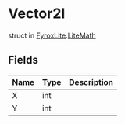 # Vector2I
struct in [FyroxLite](../README.md).[LiteMath](README.md)
## Fields
| Name | Type | Description |
|---|---|---|
| X | int |  |
| Y | int |  |

